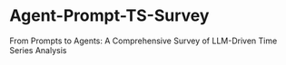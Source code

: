 # Agent-Prompt-TS-Survey
From Prompts to Agents: A Comprehensive Survey of LLM-Driven Time Series Analysis
